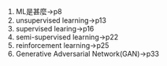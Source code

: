 1. ML是甚麼->p8<br>
2. unsupervised learning->p13<br>
3. supervised learing->p16<br>
4. semi-supervised learning->p22<br>
5. reinforcement learning->p25<br>
6. Generative Adversarial Network(GAN)->p33<br>